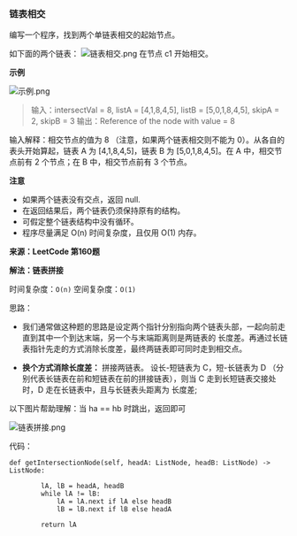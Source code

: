 ### 链表相交

编写一个程序，找到两个单链表相交的起始节点。

如下面的两个链表：
![链表相交.png](https://upload-images.jianshu.io/upload_images/1325436-c4c9653644f818f5.png?imageMogr2/auto-orient/strip%7CimageView2/2/w/1240)
在节点 c1 开始相交。

**示例**

 ![示例.png](https://upload-images.jianshu.io/upload_images/1325436-b94eb7bf2fdb5963.png?imageMogr2/auto-orient/strip%7CimageView2/2/w/1240)
> 输入：intersectVal = 8, listA = [4,1,8,4,5], listB = [5,0,1,8,4,5], skipA = 2, skipB = 3
输出：Reference of the node with value = 8

输入解释：相交节点的值为 8 （注意，如果两个链表相交则不能为 0）。从各自的表头开始算起，链表 A 为 [4,1,8,4,5]，链表 B 为 [5,0,1,8,4,5]。在 A 中，相交节点前有 2 个节点；在 B 中，相交节点前有 3 个节点。

**注意**

* 如果两个链表没有交点，返回 null.
* 在返回结果后，两个链表仍须保持原有的结构。
* 可假定整个链表结构中没有循环。
* 程序尽量满足 O(n) 时间复杂度，且仅用 O(1) 内存。

**来源：LeetCode 第160题**


**解法：链表拼接**

时间复杂度：```O(n)```
空间复杂度：```O(1)```

思路：

* 我们通常做这种题的思路是设定两个指针分别指向两个链表头部，一起向前走直到其中一个到达末端，另一个与末端距离则是两链表的 长度差。再通过长链表指针先走的方式消除长度差，最终两链表即可同时走到相交点。

* **换个方式消除长度差：** 拼接两链表。
设长-短链表为 C，短-长链表为 D （分别代表长链表在前和短链表在前的拼接链表），则当 C 走到长短链表交接处时，D 走在长链表中，且与长链表头距离为 长度差;

以下图片帮助理解：当 ha == hb 时跳出，返回即可

![链表拼接.png](https://upload-images.jianshu.io/upload_images/1325436-6e1bedf0c42696e2.png?imageMogr2/auto-orient/strip%7CimageView2/2/w/1240)

代码：

```
def getIntersectionNode(self, headA: ListNode, headB: ListNode) -> ListNode:
        
        lA, lB = headA, headB
        while lA != lB:
            lA = lA.next if lA else headB
            lB = lB.next if lB else headA
        
        return lA
```
 

